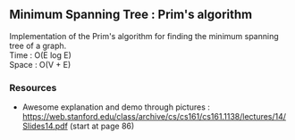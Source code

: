 ## Minimum Spanning Tree : Prim's algorithm	

Implementation of the Prim's algorithm for finding the minimum spanning tree of a graph. <br/>
Time : O(E log E) <br/>
Space : O(V + E)

### Resources
- Awesome explanation and demo through pictures : https://web.stanford.edu/class/archive/cs/cs161/cs161.1138/lectures/14/Slides14.pdf (start at page 86)

